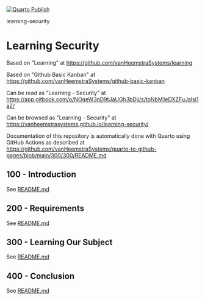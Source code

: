 [![Quarto Publish](https://github.com/vanHeemstraSystems/learning-security/actions/workflows/publish.yml/badge.svg)](https://github.com/vanHeemstraSystems/learning-security/actions/workflows/publish.yml)

learning-security
# Learning Security

Based on "Learning" at https://github.com/vanHeemstraSystems/learning

Based on "Github Basic Kanban" at https://github.com/vanHeemstraSystems/github-basic-kanban

Can be read as "Learning - Security" at https://app.gitbook.com/o/NOqeW3nD9tJaUGh3bDjj/s/toNbM1eDXZFuJalsi1aZ/

Can be browsed as "Learning - Security" at https://vanheemstrasystems.github.io/learning-security/

Documentation of this repository is automatically done with Quarto using GitHub Actions as described at https://github.com/vanHeemstraSystems/quarto-to-github-pages/blob/main/300/300/README.md

## 100 - Introduction

See [README.md](./100/README.md)

## 200 - Requirements

See [README.md](./200/README.md)

## 300 - Learning Our Subject

See [README.md](./300/README.md)

## 400 - Conclusion

See [README.md](./400/README.md)
